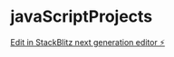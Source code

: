 # javaScriptProjects

[Edit in StackBlitz next generation editor ⚡️](https://stackblitz.com/~/github.com/anishsharma573/javaScriptProjects)
